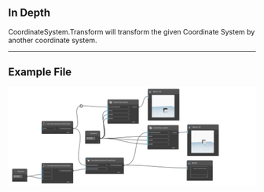 ## In Depth
CoordinateSystem.Transform will transform the given Coordinate System by another coordinate system.
___
## Example File

![CoordinateSystem.Transform](./Autodesk.DesignScript.Geometry.CoordinateSystem.Transform(coordinateSystem,%20coordinateSystem)_img.png)